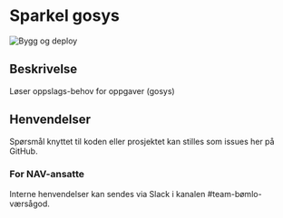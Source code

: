 # Sparkel gosys
![Bygg og deploy](https://github.com/navikt/helse-sparkel-gosys/workflows/Bygg%20og%20deploy/badge.svg)

## Beskrivelse
Løser oppslags-behov for oppgaver (gosys)

## Henvendelser
Spørsmål knyttet til koden eller prosjektet kan stilles som issues her på GitHub.

### For NAV-ansatte
Interne henvendelser kan sendes via Slack i kanalen #team-bømlo-værsågod.
